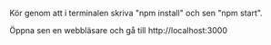 
Kör genom att i terminalen skriva "npm install" och sen "npm start".

Öppna sen en webbläsare och gå till http://localhost:3000


